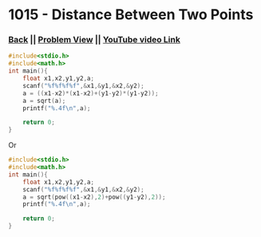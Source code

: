 # 1015 - Distance Between Two Points

### [Back](./..) || [Problem View](https://judge.beecrowd.com/en/problems/view/1015) || [YouTube video Link](https://www.youtube.com/watch?v=BN0l_UtUA30)

```c
#include<stdio.h>
#include<math.h>
int main(){
    float x1,x2,y1,y2,a;
    scanf("%f%f%f%f",&x1,&y1,&x2,&y2);
    a = ((x1-x2)*(x1-x2)+(y1-y2)*(y1-y2));
    a = sqrt(a);
    printf("%.4f\n",a);

    return 0;
}
```

Or

```c
#include<stdio.h>
#include<math.h>
int main(){
    float x1,x2,y1,y2,a;
    scanf("%f%f%f%f",&x1,&y1,&x2,&y2);
    a = sqrt(pow((x1-x2),2)+pow((y1-y2),2));
    printf("%.4f\n",a);

    return 0;
}
```
